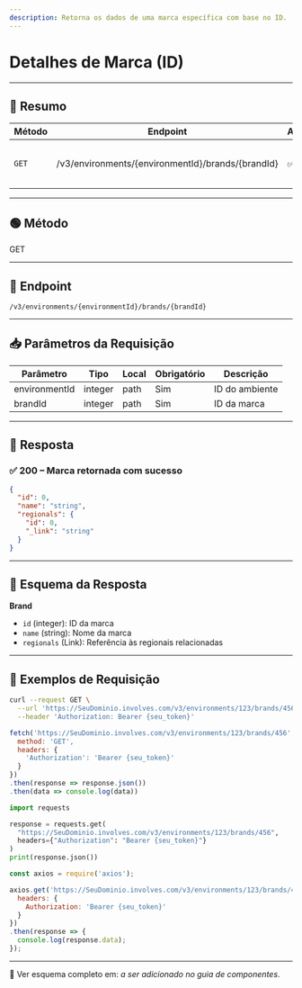 ```yaml
---
description: Retorna os dados de uma marca específica com base no ID.
---
```


# Detalhes de Marca (ID)

***

## 🧾 Resumo

| Método | Endpoint                                          | Autenticação | Descrição              |
| ------ | ------------------------------------------------- | ------------ | ---------------------- |
| `GET`  | /v3/environments/{environmentId}/brands/{brandId} | ✅ Token      | Busca uma marca por ID |

***

## 🟢 Método

GET

***

## 🔗 Endpoint

`/v3/environments/{environmentId}/brands/{brandId}`

***

## 📥 Parâmetros da Requisição

| Parâmetro     | Tipo    | Local | Obrigatório | Descrição      |
| ------------- | ------- | ----- | ----------- | -------------- |
| environmentId | integer | path  | Sim         | ID do ambiente |
| brandId       | integer | path  | Sim         | ID da marca    |

***

## 🔄 Resposta

### ✅ 200 – Marca retornada com sucesso

```json
{
  "id": 0,
  "name": "string",
  "regionals": {
    "id": 0,
    "_link": "string"
  }
}
```

***

## 🧬 Esquema da Resposta

**Brand**

* `id` (integer): ID da marca
* `name` (string): Nome da marca
* `regionals` (Link): Referência às regionais relacionadas

***

## 📘 Exemplos de Requisição

```bash
curl --request GET \
  --url 'https://SeuDominio.involves.com/v3/environments/123/brands/456' \
  --header 'Authorization: Bearer {seu_token}'
```

```javascript
fetch('https://SeuDominio.involves.com/v3/environments/123/brands/456', {
  method: 'GET',
  headers: {
    'Authorization': 'Bearer {seu_token}'
  }
})
.then(response => response.json())
.then(data => console.log(data))
```

```python
import requests

response = requests.get(
  "https://SeuDominio.involves.com/v3/environments/123/brands/456",
  headers={"Authorization": "Bearer {seu_token}"}
)
print(response.json())
```

```javascript
const axios = require('axios');

axios.get('https://SeuDominio.involves.com/v3/environments/123/brands/456', {
  headers: {
    Authorization: 'Bearer {seu_token}'
  }
})
.then(response => {
  console.log(response.data);
});
```

***

📎 Ver esquema completo em: _a ser adicionado no guia de componentes_.
